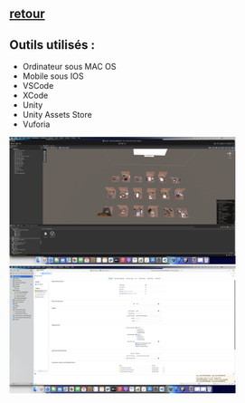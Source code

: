 ## [retour](/Readme.md)

## Outils utilisés :

- Ordinateur sous MAC OS
- Mobile sous IOS
- VSCode
- XCode
- Unity
- Unity Assets Store
- Vuforia

<img src="/Images/capture_unity.PNG" alt="Unity" width="400">
<img src="/Images/capture_xcode.PNG" alt="XCode" width="400">

